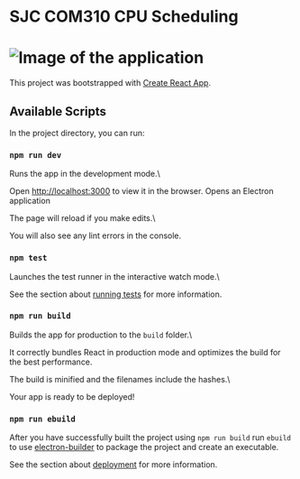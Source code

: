 # SJC COM310 CPU Scheduling

# ![Image of the application](https://i.imgur.com/dSZCY2P.png)

This project was bootstrapped with [Create React App](https://github.com/facebook/create-react-app).

## Available Scripts

In the project directory, you can run:

### `npm run dev`

Runs the app in the development mode.\

Open [http://localhost:3000](http://localhost:3000) to view it in the browser.
Opens an Electron application

The page will reload if you make edits.\

You will also see any lint errors in the console.

### `npm test`

Launches the test runner in the interactive watch mode.\

See the section about [running tests](https://facebook.github.io/create-react-app/docs/running-tests) for more information.

### `npm run build`

Builds the app for production to the `build` folder.\

It correctly bundles React in production mode and optimizes the build for the best performance.

The build is minified and the filenames include the hashes.\

Your app is ready to be deployed!

### `npm run ebuild`

After you have successfully built the project using `npm run build` run `ebuild` to use [electron-builder](https://www.npmjs.com/package/electron-builder) to package the project and create an executable.

See the section about [deployment](https://facebook.github.io/create-react-app/docs/deployment) for more information.
